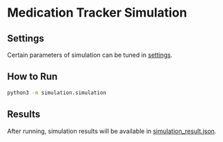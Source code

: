 # Medication Tracker Simulation

## Settings
Certain parameters of simulation can be tuned in [settings](./simulation/settings.py).

## How to Run
```sh
python3 -m simulation.simulation
```

## Results
After running, simulation results will be available in [simulation_result.json](./simulation_result.json).
